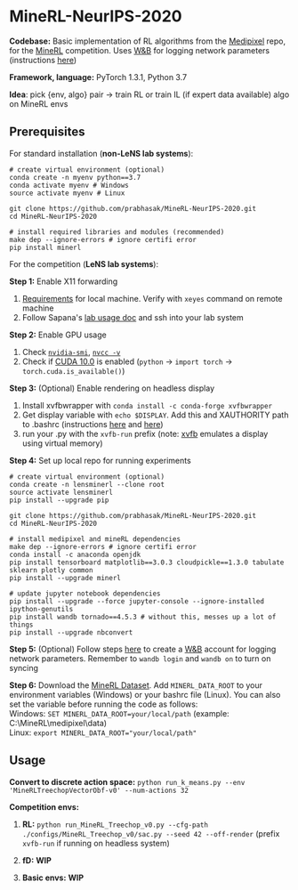 MineRL-NeurIPS-2020
==========================
**Codebase:** Basic implementation of RL algorithms from the [Medipixel](https://github.com/medipixel/rl_algorithms) repo, for the [MineRL](https://minerl.io/docs/) competition. Uses [W&B](https://www.wandb.com/) for logging network parameters (instructions [here](https://github.com/medipixel/rl_algorithms#wb-for-logging))

**Framework, language:** PyTorch 1.3.1, Python 3.7

**Idea**: pick {env, algo} pair -> train RL or train IL (if expert data available) algo on MineRL envs

Prerequisites
-------------
For standard installation (**non-LeNS lab systems**):

```
# create virtual environment (optional)
conda create -n myenv python==3.7
conda activate myenv # Windows
source activate myenv # Linux

git clone https://github.com/prabhasak/MineRL-NeurIPS-2020.git
cd MineRL-NeurIPS-2020

# install required libraries and modules (recommended)
make dep --ignore-errors # ignore certifi error
pip install minerl
```

For the competition (**LeNS lab systems**):

**Step 1:** Enable X11 forwarding
1. [Requirements](http://systems.eecs.tufts.edu/x11-forwarding/) for local machine. Verify with ``xeyes`` command on remote machine
2. Follow Sapana's [lab usage doc](https://docs.google.com/document/d/1oYzmTFAyv6qztkUMDFd0SW0w46ms7DAr9g-VIvIZIcQ/edit?usp=sharing) and ssh into your lab system

**Step 2:** Enable GPU usage
1. Check [``nvidia-smi``](https://docs.nvidia.com/deploy/cuda-compatibility/index.html#cuda-application-compatibility), [``nvcc -v``](https://docs.nvidia.com/cuda/cuda-installation-guide-linux/index.html#post-installation-actions)
2. Check if [CUDA 10.0](https://pytorch.org/get-started/previous-versions/#linux-and-windows-6) is enabled (``python`` -> ``import torch`` -> ``torch.cuda.is_available()``)

**Step 3:** (Optional) Enable rendering on headless display
1. Install xvfbwrapper with ``conda install -c conda-forge xvfbwrapper``
2. Get display variable with ``echo $DISPLAY``. Add this and XAUTHORITY path to .bashrc (instructions [here](https://unix.stackexchange.com/questions/10121/open-a-window-on-a-remote-x-display-why-cannot-open-display/10126#10126) and [here](https://serverfault.com/questions/51005/how-to-use-xauth-to-run-graphical-application-via-other-user-on-linux/222591#222591))
3. run your .py with the ``xvfb-run`` prefix (note: [xvfb](https://www.x.org/releases/X11R7.6/doc/man/man1/Xvfb.1.xhtml#heading3) emulates a display using virtual memory)

**Step 4:** Set up local repo for running experiments

```
# create virtual environment (optional)
conda create -n lensminerl --clone root
source activate lensminerl
pip install --upgrade pip

git clone https://github.com/prabhasak/MineRL-NeurIPS-2020.git
cd MineRL-NeurIPS-2020

# install medipixel and mineRL dependencies
make dep --ignore-errors # ignore certifi error
conda install -c anaconda openjdk
pip install tensorboard matplotlib==3.0.3 cloudpickle==1.3.0 tabulate sklearn plotly common
pip install --upgrade minerl

# update jupyter notebook dependencies
pip install --upgrade --force jupyter-console --ignore-installed ipython-genutils
pip install wandb tornado==4.5.3 # without this, messes up a lot of things
pip install --upgrade nbconvert
```
**Step 5:** (Optional) Follow steps [here](https://github.com/medipixel/rl_algorithms#wb-for-logging) to create a [W&B](https://www.wandb.com/) account for logging network parameters. Remember to ``wandb login`` and ``wandb on`` to turn on syncing

**Step 6:** Download the [MineRL Dataset](https://minerl.io/docs/tutorials/data_sampling.html). Add ``MINERL_DATA_ROOT`` to your environment variables (Windows) or your bashrc file (Linux). You can also set the variable before running the code as follows:\
Windows: ``SET MINERL_DATA_ROOT=your/local/path`` (example: C:\MineRL\medipixel\data)\
Linux: ``export MINERL_DATA_ROOT="your/local/path"``

Usage
-------------
**Convert to discrete action space:** ``python run_k_means.py --env 'MineRLTreechopVectorObf-v0' --num-actions 32``

**Competition envs:**

1. **RL:** ``python run_MineRL_Treechop_v0.py --cfg-path ./configs/MineRL_Treechop_v0/sac.py --seed 42 --off-render`` (prefix ``xvfb-run`` if running on headless system)

2. **fD:** **WIP**

3. **Basic envs:** **WIP**

